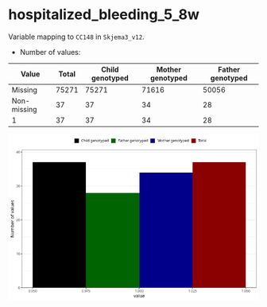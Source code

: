 # hospitalized_bleeding_5_8w
Variable mapping to `CC148` in `Skjema3_v12`.
- Number of values:

| Value | Total | Child genotyped | Mother genotyped | Father genotyped |
| ----- | ----- | --------------- | ---------------- | ---------------- |
| Missing | 75271 | 75271 | 71616 | 50056 |
| Non-missing | 37 | 37 | 34 | 28 |
| 1 | 37 | 37 | 34 | 28 |



![](hospitalized_bleeding_5_8w_n.png)




